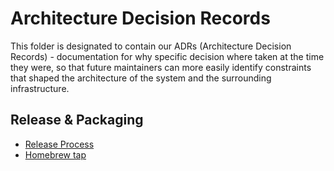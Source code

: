 # Architecture Decision Records

This folder is designated to contain our ADRs (Architecture
Decision Records) - documentation for why specific decision
where taken at the time they were, so that future maintainers
can more easily identify constraints that shaped the architecture
of the system and the surrounding infrastructure.

## Release & Packaging

* [Release Process](release_process.md)
* [Homebrew tap](homebrew_tap.md)
